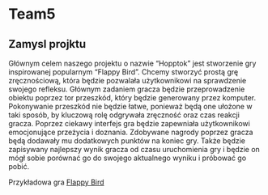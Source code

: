 # Team5



## Zamysl projktu 
Głównym celem naszego projektu o nazwie “Hopptok” jest stworzenie gry inspirowanej popularnym “Flappy Bird”. Chcemy stworzyć prostą grę zręcznościową, która będzie pozwalała użytkownikowi na sprawdzenie swojego refleksu. Głównym zadaniem gracza będzie przeprowadzenie obiektu poprzez tor przeszkód, który będzie generowany przez komputer. Pokonywanie przeszkód nie będzie łatwe, ponieważ będą one ułożone w taki sposób, by kluczową rolę odgrywała zręczność oraz czas reakcji gracza. Poprzez ciekawy interfejs gra będzie zapewniała użytkownikowi emocjonujące przeżycia i doznania. Zdobywane nagrody poprzez gracza będą dodawały mu dodatkowych punktów na koniec gry. Także będzie zapisywany najlepszy wynik gracza od czasu uruchomienia gry i będzie on mógł sobie porównać go do swojego aktualnego wyniku i próbować go pobić. 

Przykładowa gra
[Flappy Bird](https://flappybird.io/)
